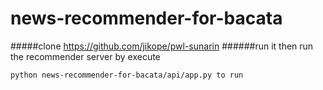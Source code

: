 # news-recommender-for-bacata
#####clone https://github.com/jikope/pwl-sunarin
######run it then run the recommender server by execute
```
python news-recommender-for-bacata/api/app.py to run
```
